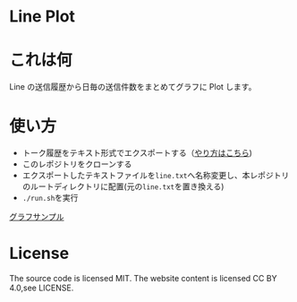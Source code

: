 # Line Plot

# これは何

Line の送信履歴から日毎の送信件数をまとめてグラフに Plot します。

# 使い方

- トーク履歴をテキスト形式でエクスポートする（[やり方はこちら](https://help.line.me/line/?lang=ja&contentId=20007388))
- このレポジトリをクローンする
- エクスポートしたテキストファイルを`line.txt`へ名称変更し、本レポジトリのルートディレクトリに配置(元の`line.txt`を置き換える)
- `./run.sh`を実行

[グラフサンプル](https://ryoppippi.github.io/line_plot/)

# License

The source code is licensed MIT. The website content is licensed CC BY 4.0,see LICENSE.
